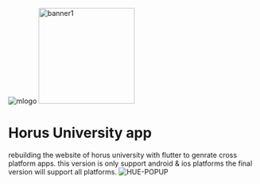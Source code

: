 ![mlogo](https://user-images.githubusercontent.com/60294043/127826150-c11c8a64-3487-44da-b8dd-c8ac9b6bdd7f.png)
<img width="193" alt="banner1" src="https://user-images.githubusercontent.com/60294043/127826227-48241a87-8cc3-4e87-9440-998028c233b5.png">
# Horus University app
rebuilding the website of horus university with flutter to genrate cross platform apps.
this version is only support android & ios platforms
the final version will support all platforms.
![HUE-POPUP](https://user-images.githubusercontent.com/60294043/127826063-820eaae9-d25d-4de4-9247-ac361f3c8ba0.jpg)
